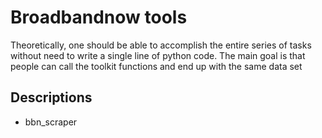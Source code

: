 # Broadbandnow tools

Theoretically, one should be able to accomplish the entire series of tasks without need to write a single line of python code. The main goal is that people can call the toolkit functions and end up with the same data set


## Descriptions

- bbn_scraper